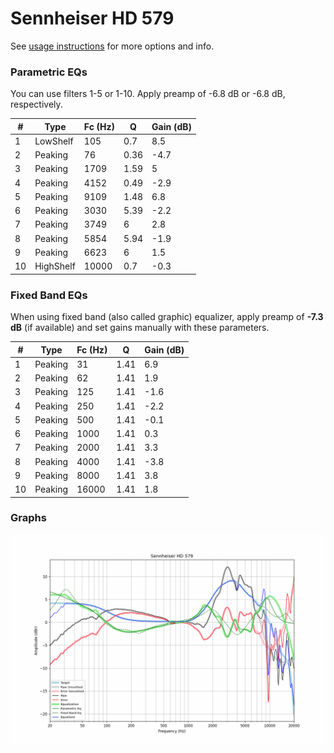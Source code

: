# Sennheiser HD 579
See [usage instructions](https://github.com/jaakkopasanen/AutoEq#usage) for more options and info.

### Parametric EQs
You can use filters 1-5 or 1-10. Apply preamp of -6.8 dB or -6.8 dB, respectively.

|   # | Type      |   Fc (Hz) |    Q |   Gain (dB) |
|-----|-----------|-----------|------|-------------|
|   1 | LowShelf  |       105 | 0.7  |         8.5 |
|   2 | Peaking   |        76 | 0.36 |        -4.7 |
|   3 | Peaking   |      1709 | 1.59 |         5   |
|   4 | Peaking   |      4152 | 0.49 |        -2.9 |
|   5 | Peaking   |      9109 | 1.48 |         6.8 |
|   6 | Peaking   |      3030 | 5.39 |        -2.2 |
|   7 | Peaking   |      3749 | 6    |         2.8 |
|   8 | Peaking   |      5854 | 5.94 |        -1.9 |
|   9 | Peaking   |      6623 | 6    |         1.5 |
|  10 | HighShelf |     10000 | 0.7  |        -0.3 |

### Fixed Band EQs
When using fixed band (also called graphic) equalizer, apply preamp of **-7.3 dB** (if available) and set gains manually with these parameters.

|   # | Type    |   Fc (Hz) |    Q |   Gain (dB) |
|-----|---------|-----------|------|-------------|
|   1 | Peaking |        31 | 1.41 |         6.9 |
|   2 | Peaking |        62 | 1.41 |         1.9 |
|   3 | Peaking |       125 | 1.41 |        -1.6 |
|   4 | Peaking |       250 | 1.41 |        -2.2 |
|   5 | Peaking |       500 | 1.41 |        -0.1 |
|   6 | Peaking |      1000 | 1.41 |         0.3 |
|   7 | Peaking |      2000 | 1.41 |         3.3 |
|   8 | Peaking |      4000 | 1.41 |        -3.8 |
|   9 | Peaking |      8000 | 1.41 |         3.8 |
|  10 | Peaking |     16000 | 1.41 |         1.8 |

### Graphs
![](./Sennheiser%20HD%20579.png)
